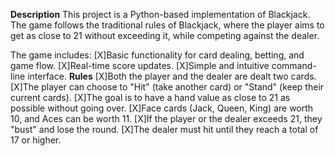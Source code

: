 **Description**
This project is a Python-based implementation of Blackjack. The game follows the traditional rules of Blackjack, where the player aims to get as close to 21 without exceeding it, while competing against the dealer.

The game includes:
[X]Basic functionality for card dealing, betting, and game flow.
[X]Real-time score updates.
[X]Simple and intuitive command-line interface.
**Rules**
[X]Both the player and the dealer are dealt two cards.
[X]The player can choose to "Hit" (take another card) or "Stand" (keep their current cards).
[X]The goal is to have a hand value as close to 21 as possible without going over.
[X]Face cards (Jack, Queen, King) are worth 10, and Aces can be worth 11.
[X]If the player or the dealer exceeds 21, they "bust" and lose the round.
[X]The dealer must hit until they reach a total of 17 or higher.
